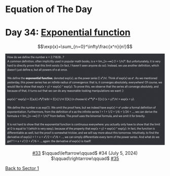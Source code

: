 # Equation of The Day

# Day 34: [Exponential function](https://en.wikipedia.org/wiki/Exponential_function)

$$\exp(x)=\sum_{n=0}^\infty\frac{x^n}{n!}$$

<picture><img alt="Day 34" src="0034.png"></picture>

<center><a href="0033.html">#33</a> $\qquad\leftarrow\qquad$ #34 (July 5, 2024) $\qquad\rightarrow\qquad$ <a href="0035.html">#35</a></center>

[Back to Sector 1](../0-63.md)

<script data-goatcounter="https://zswu.goatcounter.com/count" async src="//gc.zgo.at/count.js"></script>
<script src="https://utteranc.es/client.js" repo="12AbBa/eotd" issue-term="pathname" theme="github-light" crossorigin="anonymous" async> </script>